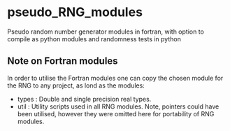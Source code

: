 # pseudo_RNG_modules
Pseudo random number generator modules in fortran, with option to compile as python modules and randomness tests in python

## Note on Fortran modules
In order to utilise the Fortran modules one can copy the chosen module for the RNG to any project, as lond as the modules:
   - types : Double and single precision real types.
   - util  : Utility scripts used in all RNG modules.
Note, pointers could have been utilised, however they were omitted here for portability of RNG modules.